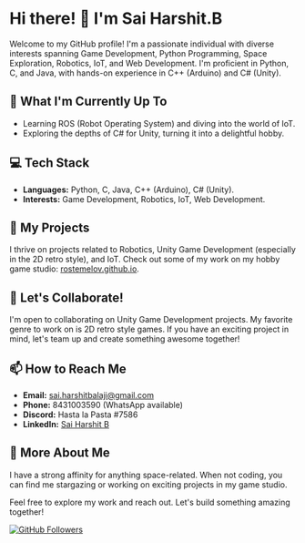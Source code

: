 # Hi there! 👋 I'm Sai Harshit.B

Welcome to my GitHub profile! I'm a passionate individual with diverse interests spanning Game Development, Python Programming, Space Exploration, Robotics, IoT, and Web Development. I'm proficient in Python, C, and Java, with hands-on experience in C++ (Arduino) and C# (Unity).

## 🔭 What I'm Currently Up To
- Learning ROS (Robot Operating System) and diving into the world of IoT.
- Exploring the depths of C# for Unity, turning it into a delightful hobby.

## 💻 Tech Stack
- **Languages:** Python, C, Java, C++ (Arduino), C# (Unity).
- **Interests:** Game Development, Robotics, IoT, Web Development.

## 🚀 My Projects
I thrive on projects related to Robotics, Unity Game Development (especially in the 2D retro style), and IoT. Check out some of my work on my hobby game studio: [rostemelov.github.io](https://rostemelov.github.io).

## 🤝 Let's Collaborate!
I'm open to collaborating on Unity Game Development projects. My favorite genre to work on is 2D retro style games. If you have an exciting project in mind, let's team up and create something awesome together!

## 📫 How to Reach Me
- **Email:** [sai.harshitbalaji@gmail.com](mailto:sai.harshitbalaji@gmail.com)
- **Phone:** 8431003590 (WhatsApp available)
- **Discord:** Hasta la Pasta #7586
- **LinkedIn:** [Sai Harshit B](https://www.linkedin.com/in/sai-harshit-b-4ba3411b5)

## 🌌 More About Me
I have a strong affinity for anything space-related. When not coding, you can find me stargazing or working on exciting projects in my game studio.

Feel free to explore my work and reach out. Let's build something amazing together!

[![GitHub Followers](https://img.shields.io/github/followers/rostemelov?label=Follow%20%40rostemelov&style=social)](https://github.com/rostemelov)

